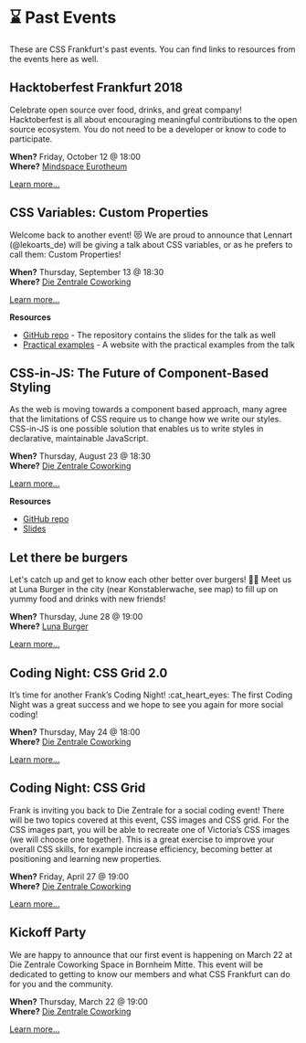 # :hourglass: Past Events

These are CSS Frankfurt's past events. You can find links to resources from the events here as well.

## Hacktoberfest Frankfurt 2018

Celebrate open source over food, drinks, and great company! Hacktoberfest is all about encouraging meaningful contributions to the open source ecosystem. You do not need to be a developer or know to code to participate.

**When?** Friday, October 12 @ 18:00</br>
**Where?** [Mindspace Eurotheum](locations.md#mindspace-eurotheum)

[Learn more...](https://www.eventbrite.com/e/hacktoberfest-frankfurt-2018-tickets-50225231018)

## CSS Variables: Custom Properties

Welcome back to another event! 😻 We are proud to announce that Lennart (@lekoarts_de) will be giving a talk about CSS variables, or as he prefers to call them: Custom Properties!

**When?** Thursday, September 13 @ 18:30</br>
**Where?** [Die Zentrale Coworking](locations.md#die-zentrale-coworking)</br>

[Learn more...](https://www.meetup.com/CSSFrankfurt/events/253010928/)

**Resources**

- [GitHub repo](https://github.com/LeKoArts/css-custom-properties-examples) - The repository contains the slides for the talk as well
- [Practical examples](https://css-variables.netlify.com) - A website with the practical examples from the talk

## CSS-in-JS: The Future of Component-Based Styling

As the web is moving towards a component based approach, many agree that the limitations of CSS require us to change how we write our styles. CSS-in-JS is one possible solution that enables us to write styles in declarative, maintainable JavaScript.

**When?** Thursday, August 23 @ 18:30</br>
**Where?** [Die Zentrale Coworking](locations.md#die-zentrale-coworking)

[Learn more...](https://www.meetup.com/CSSFrankfurt/events/253010920/)

**Resources**

- [GitHub repo](https://github.com/flxwu/css-in-js)
- [Slides](https://slides.com/flxwu/css-in-js/)

## Let there be burgers

Let's catch up and get to know each other better over burgers! :hamburger::heart_eyes_cat: Meet us at Luna Burger in the city (near Konstablerwache, see map) to fill up on yummy food and drinks with new friends!

**When?** Thursday, June 28 @ 19:00</br>
**Where?** [Luna Burger](locations.md#luna-burger)

[Learn more...](https://www.meetup.com/CSSFrankfurt/events/251749195/)

## Coding Night: CSS Grid 2.0

It’s time for another Frank’s Coding Night! :cat_heart_eyes: The first Coding Night was a great success and we hope to see you again for more social coding!

**When?** Thursday, May 24 @ 18:00</br>
**Where?** [Die Zentrale Coworking](locations.md#die-zentrale-coworking)

[Learn more...](https://www.meetup.com/CSSFrankfurt/events/250654063/)

## Coding Night: CSS Grid

Frank is inviting you back to Die Zentrale for a social coding event! There will be two topics covered at this event, CSS images and CSS grid. For the CSS images part, you will be able to recreate one of Victoria’s CSS images (we will choose one together). This is a great exercise to improve your overall CSS skills, for example increase efficiency, becoming better at positioning and learning new properties.

**When?** Friday, April 27 @ 19:00</br>
**Where?** [Die Zentrale Coworking](locations.md#die-zentrale-coworking)

[Learn more...](https://www.meetup.com/CSSFrankfurt/events/249591142/)

## Kickoff Party

We are happy to announce that our first event is happening on March 22 at Die Zentrale Coworking Space in Bornheim Mitte. This event will be dedicated to getting to know our members and what CSS Frankfurt can do for you and the community.

**When?** Thursday, March 22 @ 19:00</br>
**Where?** [Die Zentrale Coworking](locations.md#die-zentrale-coworking)

[Learn more...](https://www.meetup.com/CSSFrankfurt/events/248339933/)

<!-- ## [EVENT TITLE]

[BRIEF EVENT DESCRIPTION]

**When?** [DAY], [MONTH] [DAY] @ [TIME]</br>
**Where?** [LOCATION]

[Learn more...](LINK TO EVENT)

**Resources**
- [RESOURCE LINK] -->
